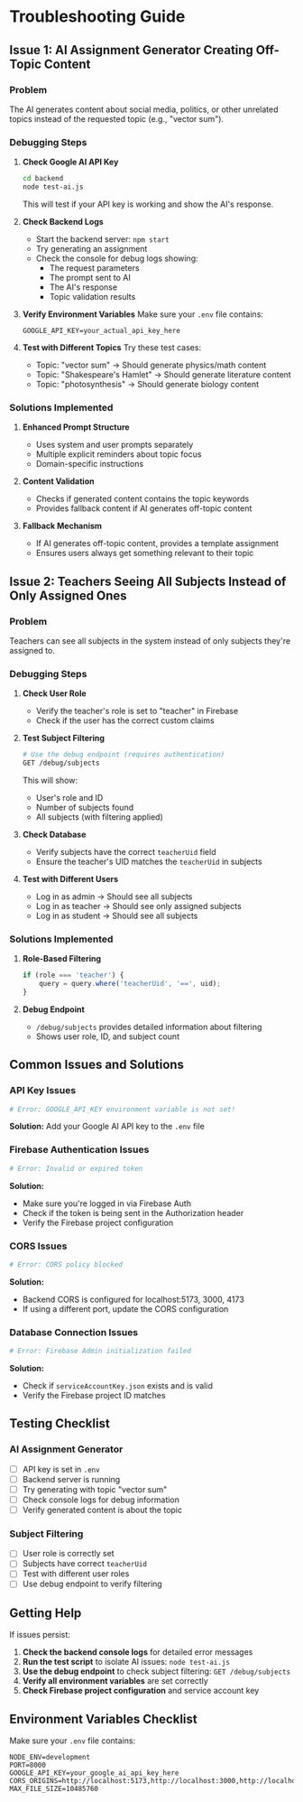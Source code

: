 # Troubleshooting Guide

## Issue 1: AI Assignment Generator Creating Off-Topic Content

### Problem
The AI generates content about social media, politics, or other unrelated topics instead of the requested topic (e.g., "vector sum").

### Debugging Steps

1. **Check Google AI API Key**
   ```bash
   cd backend
   node test-ai.js
   ```
   This will test if your API key is working and show the AI's response.

2. **Check Backend Logs**
   - Start the backend server: `npm start`
   - Try generating an assignment
   - Check the console for debug logs showing:
     - The request parameters
     - The prompt sent to AI
     - The AI's response
     - Topic validation results

3. **Verify Environment Variables**
   Make sure your `.env` file contains:
   ```env
   GOOGLE_API_KEY=your_actual_api_key_here
   ```

4. **Test with Different Topics**
   Try these test cases:
   - Topic: "vector sum" → Should generate physics/math content
   - Topic: "Shakespeare's Hamlet" → Should generate literature content
   - Topic: "photosynthesis" → Should generate biology content

### Solutions Implemented

1. **Enhanced Prompt Structure**
   - Uses system and user prompts separately
   - Multiple explicit reminders about topic focus
   - Domain-specific instructions

2. **Content Validation**
   - Checks if generated content contains the topic keywords
   - Provides fallback content if AI generates off-topic content

3. **Fallback Mechanism**
   - If AI generates off-topic content, provides a template assignment
   - Ensures users always get something relevant to their topic

## Issue 2: Teachers Seeing All Subjects Instead of Only Assigned Ones

### Problem
Teachers can see all subjects in the system instead of only subjects they're assigned to.

### Debugging Steps

1. **Check User Role**
   - Verify the teacher's role is set to "teacher" in Firebase
   - Check if the user has the correct custom claims

2. **Test Subject Filtering**
   ```bash
   # Use the debug endpoint (requires authentication)
   GET /debug/subjects
   ```
   This will show:
   - User's role and ID
   - Number of subjects found
   - All subjects (with filtering applied)

3. **Check Database**
   - Verify subjects have the correct `teacherUid` field
   - Ensure the teacher's UID matches the `teacherUid` in subjects

4. **Test with Different Users**
   - Log in as admin → Should see all subjects
   - Log in as teacher → Should see only assigned subjects
   - Log in as student → Should see all subjects

### Solutions Implemented

1. **Role-Based Filtering**
   ```javascript
   if (role === 'teacher') {
       query = query.where('teacherUid', '==', uid);
   }
   ```

2. **Debug Endpoint**
   - `/debug/subjects` provides detailed information about filtering
   - Shows user role, ID, and subject count

## Common Issues and Solutions

### API Key Issues
```bash
# Error: GOOGLE_API_KEY environment variable is not set!
```
**Solution:** Add your Google AI API key to the `.env` file

### Firebase Authentication Issues
```bash
# Error: Invalid or expired token
```
**Solution:** 
- Make sure you're logged in via Firebase Auth
- Check if the token is being sent in the Authorization header
- Verify the Firebase project configuration

### CORS Issues
```bash
# Error: CORS policy blocked
```
**Solution:** 
- Backend CORS is configured for localhost:5173, 3000, 4173
- If using a different port, update the CORS configuration

### Database Connection Issues
```bash
# Error: Firebase Admin initialization failed
```
**Solution:**
- Check if `serviceAccountKey.json` exists and is valid
- Verify the Firebase project ID matches

## Testing Checklist

### AI Assignment Generator
- [ ] API key is set in `.env`
- [ ] Backend server is running
- [ ] Try generating with topic "vector sum"
- [ ] Check console logs for debug information
- [ ] Verify generated content is about the topic

### Subject Filtering
- [ ] User role is correctly set
- [ ] Subjects have correct `teacherUid`
- [ ] Test with different user roles
- [ ] Use debug endpoint to verify filtering

## Getting Help

If issues persist:

1. **Check the backend console logs** for detailed error messages
2. **Run the test script** to isolate AI issues: `node test-ai.js`
3. **Use the debug endpoint** to check subject filtering: `GET /debug/subjects`
4. **Verify all environment variables** are set correctly
5. **Check Firebase project configuration** and service account key

## Environment Variables Checklist

Make sure your `.env` file contains:
```env
NODE_ENV=development
PORT=8000
GOOGLE_API_KEY=your_google_ai_api_key_here
CORS_ORIGINS=http://localhost:5173,http://localhost:3000,http://localhost:4173
MAX_FILE_SIZE=10485760
``` 